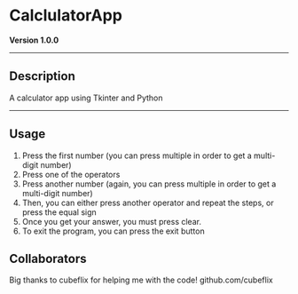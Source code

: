 # CalclulatorApp
**Version 1.0.0**

---

## Description
A calculator app using Tkinter and Python

---

## Usage 
1. Press the first number (you can press multiple in order to get a multi-digit number)
2. Press one of the operators
3. Press another number (again, you can press multiple in order to get a multi-digit number)
4. Then, you can either press another operator and repeat the steps, or press the equal sign
5. Once you get your answer, you must press clear.
6. To exit the program, you can press the exit button

## Collaborators
Big thanks to cubeflix for helping me with the code!
github.com/cubeflix
